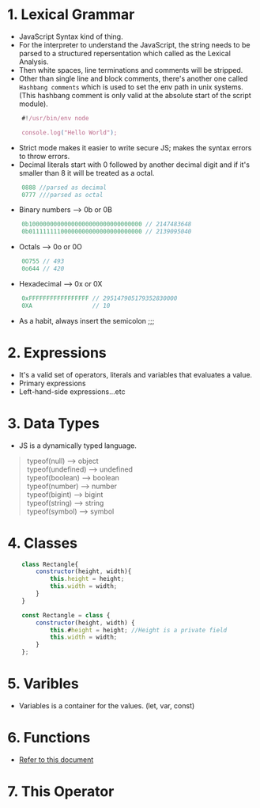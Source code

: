 # 1. Lexical Grammar

* JavaScript Syntax kind of thing.
* For the interpreter to understand the JavaScript, the string needs to be parsed to a structured repersentation which called as the Lexical Analysis. 
* Then white spaces, line terminations and comments will be stripped.
* Other than single line and block comments, there's another one called `Hashbang comments` which is used to set the env path in unix systems. (This hashbang comment is only valid at the absolute start of the script module).

```javascript
	#!/usr/bin/env node

	console.log("Hello World");
```
* Strict mode makes it easier to write secure JS; makes the syntax errors to throw errors.
* Decimal literals start with 0 followed by another decimal digit and if it's smaller than 8 it will be treated as a octal.

```javascript
	0888 //parsed as decimal
	0777 ///parsed as octal
```

* Binary numbers --> 0b or 0B 

```javascript
	0b10000000000000000000000000000000 // 2147483648
	0b01111111100000000000000000000000 // 2139095040 
```

* Octals --> 0o or 0O

```javascript
	0O755 // 493
	0o644 // 420
```

* Hexadecimal --> 0x or 0X

```javascript
	0xFFFFFFFFFFFFFFFFF // 295147905179352830000
	0XA                 // 10
```

* As a habit, always insert the semicolon ;;;


# 2. Expressions

* It's a valid set of operators, literals and variables that evaluates a value.
* Primary expressions
* Left-hand-side expressions...etc

# 3. Data Types

* JS is a dynamically typed language.
> typeof(null) --> object  
> typeof(undefined) --> undefined  
> typeof(boolean) --> boolean  
> typeof(number) --> number  
> typeof(bigint) --> bigint  
> typeof(string) --> string  
> typeof(symbol) --> symbol  

# 4. Classes

```javascript
	class Rectangle{
		constructor(height, width){
			this.height = height;
			this.width = width;
		}	
	}
```

```javascript
	const Rectangle = class {
  		constructor(height, width) {
    		this.#height = height; //Height is a private field
   	 		this.width = width;
  		}
	};
```

# 5. Varibles

* Variables is a container for the values. (let, var, const)

# 6. Functions

* [Refer to this document](./6.%20JavaScript%20Functions.md)

# 7. This Operator



